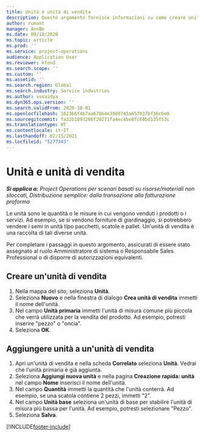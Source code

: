 ```yaml
---
title: Unità e unità di vendita
description: Questo argomento fornisce informazioni su come creare unità e gruppi di unità in Dynamics 365 Project Operations.
author: rumant
manager: AnnBe
ms.date: 09/18/2020
ms.topic: article
ms.prod: ''
ms.service: project-operations
audience: Application User
ms.reviewer: kfend
ms.search.scope: ''
ms.custom: ''
ms.assetid: ''
ms.search.region: Global
ms.search.industry: Service industries
ms.author: suvaidya
ms.dyn365.ops.version: ''
ms.search.validFrom: 2020-10-01
ms.openlocfilehash: 162366f4b7aa678b4e39d9745a657037bf36cbe0
ms.sourcegitcommit: fa32b1893286f20271fa4ec4be8fc68bd135f53c
ms.translationtype: HT
ms.contentlocale: it-IT
ms.lasthandoff: 02/15/2021
ms.locfileid: "5277343"
---
```

# <a name="units-and-unit-groups"></a>Unità e unità di vendita

_**Si applica a:** Project Operations per scenari basati su risorse/materiali non stoccati, Distribuzione semplice: dalla transazione alla fatturazione proforma_

Le unità sono le quantità o le misure in cui vengono venduti i prodotti o i servizi. Ad esempio, se si vendono forniture di giardinaggio, si potrebbero vendere i semi in unità tipo pacchetti, scatole e pallet. Un'unità di vendita è una raccolta di tali diverse unità.

Per completare i passaggi in questo argomento, assicurati di essere stato assegnato al ruolo Amministratore di sistema o Responsabile Sales Professional o di disporre di autorizzazioni equivalenti.

## <a name="create-a-unit-group"></a>Creare un'unità di vendita

1. Nella mappa del sito, seleziona **Unità**.
2. Seleziona **Nuovo** e nella finestra di dialogo **Crea unità di vendita** immetti il nome dell'unità.
3. Nel campo **Unità primaria** immetti l'unità di misura comune più piccola che verrà utilizzata per la vendita del prodotto. Ad esempio, potresti inserire "pezzo" o "oncia".
4. Seleziona **OK**.

## <a name="add-units-to-a-unit-group"></a>Aggiungere unità a un'unità di vendita

1. Apri un'unità di vendita e nella scheda **Correlato** seleziona **Unità**. Vedrai che l'unità primaria è già aggiunta.
2. Seleziona **Aggiungi nuova unità** e nella pagina **Creazione rapida: unità** nel campo **Nome** inserisci il nome dell'unità.
3. Nel campo **Quantità** immetti la quantità che l'unità conterrà. Ad esempio, se una scatola contiene 2 pezzi, immetti "2". 
4. Nel campo **Unità base** seleziona un'unità di base per stabilire l'unità di misura più bassa per l'unità. Ad esempio, potresti selezionare "Pezzo".
5. Seleziona **Salva**.


[!INCLUDE[footer-include](../includes/footer-banner.md)]